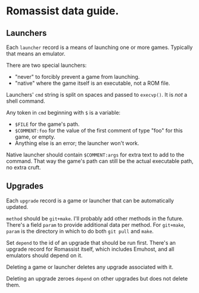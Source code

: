 # Romassist data guide.

## Launchers

Each `launcher` record is a means of launching one or more games.
Typically that means an emulator.

There are two special launchers:
- "never" to forcibly prevent a game from launching.
- "native" where the game itself is an executable, not a ROM file.

Launchers' `cmd` string is split on spaces and passed to `execvp()`.
It is *not* a shell command.

Any token in `cmd` beginning with `$` is a variable:
- `$FILE` for the game's path.
- `$COMMENT:foo` for the value of the first comment of type "foo" for this game, or empty.
- Anything else is an error; the launcher won't work.

Native launcher should contain `$COMMENT:args` for extra text to add to the command.
That way the game's path can still be the actual executable path, no extra cruft.

## Upgrades

Each `upgrade` record is a game or launcher that can be automatically updated.

`method` should be `git+make`. I'll probably add other methods in the future.
There's a field `param` to provide additional data per method.
For `git+make`, `param` is the directory in which to do both `git pull` and `make`.

Set `depend` to the id of an upgrade that should be run first.
There's an upgrade record for Romassist itself, which includes Emuhost, and all emulators should depend on it.

Deleting a game or launcher deletes any upgrade associated with it.

Deleting an upgrade zeroes `depend` on other upgrades but does not delete them.
